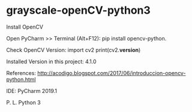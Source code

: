 # grayscale-openCV-python3

Install OpenCV

Open PyCharm >> Terminal (Alt+F12):  pip install opencv-python.

Check OpenCV Version:
   import cv2
   print(cv2.__version__)

Installed Version in this project: 4.1.0

References: http://acodigo.blogspot.com/2017/06/introduccion-opencv-python.html

IDE: PyCharm 2019.1

P. L. Python 3

